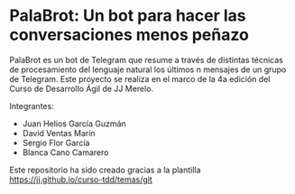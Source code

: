 # PalaBrot: Un bot para hacer las conversaciones menos peñazo 

PalaBrot es un bot de Telegram que resume a través de distintas técnicas de procesamiento del lenguaje natural los
últimos n mensajes de un grupo de Telegram. Este proyecto se realiza en el marco de la 4a edición del Curso de Desarrollo Ágil de JJ Merelo.  

Integrantes:
- Juan Helios García Guzmán
- David Ventas Marín
- Sergio Flor García
- Blanca Cano Camarero   

Este repositorio ha sido creado gracias a la plantilla  https://jj.github.io/curso-tdd/temas/git
